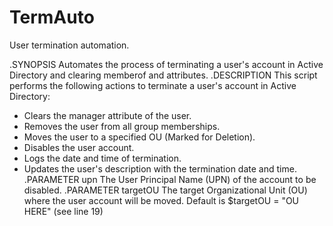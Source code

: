 # TermAuto
User termination automation. 


.SYNOPSIS
Automates the process of terminating a user's account in Active Directory and clearing memberof and attributes.
.DESCRIPTION
This script performs the following actions to terminate a user's account in Active Directory:
- Clears the manager attribute of the user.
- Removes the user from all group memberships.
- Moves the user to a specified OU (Marked for Deletion).
- Disables the user account.
- Logs the date and time of termination.
- Updates the user's description with the termination date and time.
.PARAMETER upn
The User Principal Name (UPN) of the account to be disabled.
.PARAMETER targetOU
The target Organizational Unit (OU) where the user account will be moved. Default is $targetOU = "OU HERE" (see line 19)
